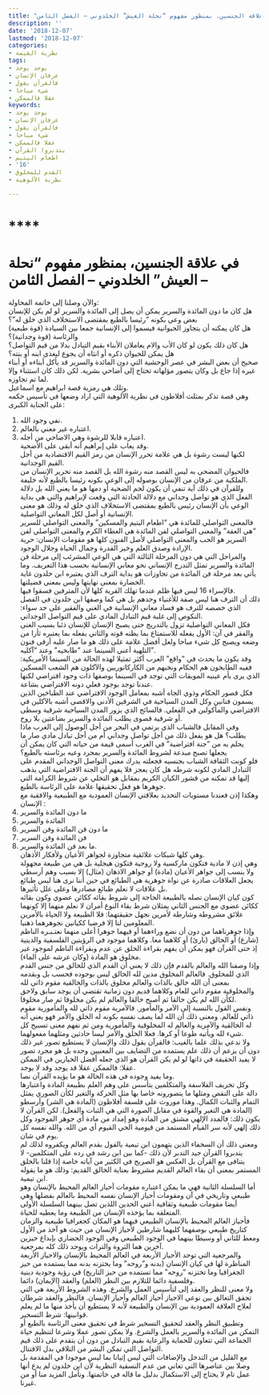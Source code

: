 ```yaml
---
title: "في علاقة الجنسين، بمنظور مفهوم “نحلة العيش” الخلدوني – الفصل الثامن"
description: ''
date: '2018-12-07'
lastmod: '2018-12-07'
categories:
- نظرية القيمة
tags:
- يوجد يوجد
- عرفان الإنسان
- فالقرآن يقول
- شيء مباحا
- عقلا فالممكن
keywords:
- يوجد يوجد
- عرفان الإنسان
- فالقرآن يقول
- شيء مباحا
- عقلا فالممكن
- يتدبروا القرآن
- اطعام اليتيم
- '16'
- القدم للمخلوق
- نظرية الألوهية

---
```

# ****

# **في علاقة الجنسين، بمنظور مفهوم “نحلة العيش” الخلدوني – الفصل الثامن –**

والآن وصلنا إلى خاتمة المحاولة:   
هل كان ما دون المائدة والسرير يمكن أن يصل إلى المائدة والسرير لو لم يكن للإنسان بعض وعي بكونه “رئيسا بالطبع بمقتضى الاستخلاف الذي خلق له”؟  
هل كان يمكنه أن يتجاوز الحيوانية فيسموا إلى الإنسانية جمعا بين السيادة (قوة طبعية) والرئاسة (قوة وجدانية)؟  
هل كان ذلك يكون لو كان الأب والام يعاملان الأبناء بقيم التبادل بدلا من قيم التواصل؟   
هل يمكن للحيوان ذكره أو انثاه أن يجوع ليغذي ابنه أو بنته؟  
صحيح أن بعض البشر في عصر الوحشية التي دون المائدة والسرير قد يأكل أبناءه أو أبناء غيره إذا جاع بل وكان يتصور مؤلهاته تحتاج إلى أضاحي بشرية. لكن ذلك كان استثناء وإلا لما تم تجاوزه.   
وتلك هي رمزية قصة ابراهيم مع اسماعيل.   
وهي قصة تذكر بمثلث أفلاطون في نظرية الألوهية التي اراد وضعها في تأسيس حكمه على الجناية الكبرى:   
1. نفي وجود الله.   
2. اعتباره غير معني بالعالم.  
3. اعتباره قابلا للرشوة وهي الاضاحي من أجله.  
وقد يعاب على إبراهيم أنه أبقى على الأضحية.   
لكنها ليست رشوة بل هي علامة تحرر الإنسان من رمز القيم الاقتصادية من أجل القيم الوجدانية.   
فالحيوان المضحى به ليس القصد منه رشوة الله بل القصد منه تحرير الإنسان من الملكية من عرفان من الإنسان بوصوله إلى الوعي بكونه رئيسا بالطبع لأنه خليفة.  
وللقرآن في ذلك آية تنفي أن يكون لحم الضحية أو دمها هو ما يعني الله بل دلالة الفعل الذي هو تواصل وجداني مع دلالة الحادثة التي وقعت لإبراهيم والتي هي بداية الوعي بأن الإنسان رئيس بالطبع بمقتضى الاستخلاف الذي خلق له وذلك هو معنى الإنسانية أو أصل لكل المعاني التواصلية.  
فالمعنى التواصلي للمائدة هي “اطعام اليتيم والمسكين” والمعنى التواصلي للسرير “هي العفة” والمعنى التواصلي لفن المائدة هي العطاء الكرم والمعنى التواصلي لفن السرير هو الحب والمعنى التواصلي لأصل الفنون كلها هو مقومات الإنسان: حرية الإرادة وصدق العلم وخير القدرة وجمال الحياة وجلال الوجود.  
والمراحل التي هي دون المرحلة الثالثة التي هي الوعي المشرئب إلى مرحلة فن المائدة والسرير تمثل التدرج الإنساني نحو معاني الإنسانية بحسب هذا التعريف. وما يأتي بعد مرحلة فن المائدة من تجاوزات هو بداية الترف الذي يعتبره ابن خلدون غاية الحضارة بمعنى نهايتها وليس بمعنى فضيلتها.  
فالإسراء 16 ليس فيها ظلم عندما تهلك القرية كلها لأن المترفين فسقوا فيها.   
ذلك أن الترف هنا ليس صفة للأغنياء وحدهم بل هي كما وصفها ابن خلدون في الفصل الذي خصصه للترف هو فساد معاني الإنسانية في الغني والفقير على حد سواء: النكوص إلى غلبة قيم التبادل المادي على قيم التواصل الوجداني.  
فكل المعاني التواصلية تزول بالتدريج حتى يصبح الإنسان للإنسان ذئبا بسبب الغنى والفقر في آن: الأول يفعله للاستمتاع بما يظنه قوته والثاني يفعله بما يعتبره ثأرا من وضعه ويصبح كل شيء مباحا ولعل أفضل علامة على ذلك هو ما صار عليه أرقى فنون التلهية أعني السينما عند “طابخيه” وعند “آكليه”.  
وقد يكون ما يحدث في “واقع” العرب أكثر تمثيلا لهذه الحالة من السينما الأمريكية: ففيه الطابخون هم الحكام ونخبهم من الكاركاتوريين والآكلون هم الشعب المسكين الذي يرى بأم عينيه الموبقات التي توجد في السينما بوصفها ذات وجود افتراضي لكنها عندنا توجد بوجود فعلي دونه الافتراضي بشاعة.  
فكل قصور الحكام وذوي الجاه أشبه بمعامل الوجود الافتراضي عند الطباخين الذين يسمون فنانين وكل المدن السياحية في الشرقين الأدنى والاقصى أشبه بالآكلين في الافتراضي والمأكولين في الفعلي. فالسائح الذي يزور المدن السياحية شرقية وسطى أو شرقية قصوى يطلب المائدة والسرير بضاعتين بلا روح.  
وفي المقابل فالشباب الذي يرتمي في البحر من أجل الوصول إلى الغرب ماذا يطلب؟ هل هو يفعل ذلك من أجل تواصل وجداني أم من أجل تبادل مادي صار ما يحلم به من “جنة افتراضية” في الغرب أسمى قيمة من حياته التي كان يمكن أن يجعلها تصبح مبدعة لشروط المائدة والسرير بمجرد وعيه برئاسته بالطبع؟  
فلو كونت الثقافة الشباب بجنسيه فجعلته يدرك معنى التواصل الوجداني المقدم على التبادل المادي لكونه شرطه هل كان يعجز فلا يفهم أن الجنة الافتراضية التي يذهب إليها قد تمكنه من قشور الكيان الكريم بمقابل هو التخلي عن شروط الكرامة التي جوهرها هو فعل تحقيقها علامة على الرئاسة بالطبع.  
وهكذا إذن فعندنا مستويات التحديد بعلاقتي الإنسان العمودية مع الطبيعية والافقية مع الإنسان :  
1. ما دون المائدة والسرير  
2. المائدة والسرير  
3. ما دون فن المائدة وفن السرير   
4. فن المائدة وفن السرير   
5. ما بعد فن المائدة والسرير.   
وهي كلها شبكات علائقية متجاوزة لجواهر الأعيان ولأفكار الأذهان.  
وهي إذن لا مادية فتكون ماركسية ولا روحية فتكون هيجلية بل هي من طبيعة مجهولة ولا ينسب إلى جواهر الأعيان (مادة) أو جواهر الاذهان (مثال) إلا بسبب وهم أرسطي يجعل العلاقات صادرة عن نواة جوهرية هي الطبائع في حين أننا نرى هنا ليس طبائع بل علاقات لا نعلم طبائع مصادرها وعلى علل تأثيرها.  
كون كيان الإنسان تصله بالطبيعة الحاجة إلى شروط بقائه ككائن عضوي وكون بقائه ككائن عضوي مع الجنس الثاني يمثلان شرط بقاء النوع أمران لا نعلم منهما إلا كونهما علائق مشروطة وشارطة لأمرين نجهل حقيقتهما: فلا الطبيعة ولا الحياة بالأمرين المعلومين لنا إلا فرضيا ككيانين نجوهرهما ذهنيا.  
وإذا جوهرناهما من دون أن نضع وراءهما أو فيهما جوهرا أعلى منهما نعتـبـره الناظم (شارع) أو الخالق (بارئ) أو كلاهما معا. وكلاهما موجود في الرؤيتين الفلسفية والدينية إذ حتى القرآن فهو يمكن أن يفهم بقراءة الخلق عن عدم وبقراءة الناظم لموجود غير مخلوق هو المادة (وكان عرشه على الماء).  
وإذا وصفنا الله والعالم بالقدم فإن ذلك لا يعني أن القدم الذي للخالق من جنس القدم الذي للمخلوق. فالعالم المخلوق مدين لله الخالق ليس بوجوده فحسب بل وبقدمه بمعنى أن الله خالق بالذات والعالم مخلوق بالذات والخالقية مقوم ذاتي لله والمخلوقية مقوم ذاتي للعام وكلاهما قديم دون زمانية تقتضي أن يوجد سابق ولاحق لكأن الله لم يكن خالقا ثم أصبح خالقا والعالم لم يكن مخلوقا ثم صار مخلوقا.  
ونفس القول بالنسبة إلى الآمر والمأمور. فالآمرية مقوم ذاتي لله والمأمورية مقوم ذاتي للعالم. ومعنى ذلك أن الله لما يصف نفسه بكونه له الخلق والأمر فهو يعني أنه له الخالقية والآمرية والعالم له المخلوقية والمأمورية ومن ثم نفهم معنى تسبيح كل شيء لله ويأتيه طوعا أو كرها. فعلا الخلق والأمر ليسا حادثين ومثلهما مفعولهما.  
ولا ندعي بذلك علما بالغيب: فالقرآن يقول ذلك والإنسان لا يستطيع تصور غير ذلك دون أن يزعم أن ذلك علم يستمده من التضايف بين المعنيين وحده بل هو مجرد تصور لا يفيد الحقيقة في ذاتها لو لم يكن القرآن هو الذي جعله أفضل الخيارين في الممكن عقلا: فالممكن عقلا قد يوجد وقد لا يوجد.   
وما يفيد وجوده في هذه الحالة هو ما يؤيده القرآن نصا.  
وكل تخريف الفلاسفة والمتكلمين يتأسس على وهم العلم بطبيعة المادة واعتبارها دالة على النقص ومثلها ما يتصورونه خاصا بها مثل الحركة والتغير لكأن الصوري يمثل التمام والثبات الكمال. وهذا موروث على فلسفة أفلاطون (المادة هي الشر) وأرسطو (المادة هي التغير والقوة في مقابل الصورة التي هي الثبات والفعل). لكن القرآن لا يكون ذلك: فالمدد الإلهي مشتق من المادة وهو إمداد من مادة أي جوهر الموجود وكل ذلك إلهي لأنه سر القيام المستمد من قيومية الحي القيوم أي من الله. والله نفسه كل يوم في شان.  
ومعنى ذلك أن السخفاء الذين يتهمون ابن تيمية بالقول بقدم العالم ويكفروه لذلك لم يتدبروا القرآن جيد التدبر لأن ذلك -كما بين ابن رشد في رده على المتكلمين- لا يتنافى مع القرآن بل العكس هو الصريح في الكثير من آياته خاصة إذا قلنا بالخلق المستمر بمعنى أن بقاء العالم القديم مشروط بعناية الخالق القديم: وذلك هو ما يقوله ابن تيمية.  
أما السلسلة الثانية فهي ما يمكن اعتباره مقومات أحياز العالم المحيط بالإنسان وهو طبيعي وتاريخي في آن ومقومات أحياز الإنسان نفسه المحيط بالعالم بفضلها وهي أيضا مقومات طبيعية وثقافية أعني الحدين اللذين تصل بينهما السلسلة الأولى المتعلقة بما يؤخذه الإنسان من الطبيعة وما يعطيه للحياة.  
فأحياز العالم المحيط بالإنسان الطبيعي فيهما هو المكان كجغرافيا طبيعية والزمان كتاريخ طبيعي بوصفهما كليهما شارطين لأحياز الإنسان من حيث هو آخذ من الأول ومعط للثاني أو وسيطا بينهما في الوجود الطبيعي وفي الوجود الحضاري بإبداع حيزين آخرين هما الثروة والتراث ويوحد ذلك كله بمرجعية.  
والمرجعية التي توحد الأحياز الأربعة في العالم المحيط بالإنسان والاحياز الأربعة المناظرة لها في كيان الإنسان (بدنه و”روحه” وما يختزنه بدنه مما يستمده من حيز الجغرافيا وما تختزنه “روحه” مما تستمده من حيز التاريخ) في رؤية وجودية دينية وفلسفية دائما للتلازم بين النظر (العلم) والعقد (الإيمان) دائما.  
ولا معنى للنظر والعقد إلى لتأسيس العمل والشرع. وهذه الشروط الأربعة هي التي تحقق التعالق بين نوعي الاحياز أحياز العالم وأحياز الإنسان. فالنظر والعقد شرطان لعلاج العلاقة العمودية بين الإنسان والطبيعة لأنه لا يستطيع أن يأخذ منها ما لم يعلم قوانينها: شرط التسخير.  
وتطبيق النظر والعقد لتحقيق التسخير شرط في تحقيق معنى الرئاسة بالطبع أو التمكن من المائدة والسرير بالعمل والشرع. ولا يمكن تصور عملا وشرعا لتنظيم حياة الجماعة التي تتعاون للحماية والرعاية بقيم التبادل من دون أن يتقدم على ذلك قيم التواصل التي تمكن البشر من التلاقي بدل الاقتتال.  
مع القليل من التدخل والإضافات التي ليس إتيانا بما ليس موجودا في المقدمة بل وصلا بين عناصرها التي تعاني من عدم النسقية النظرية لأن ابن خلدون لم يدع أنها عمل تام لا يحتاج إلى الاستكمال بدليل ما قاله في خاتمتها. ونأمل المزيد منا أو من غيرنا.

###